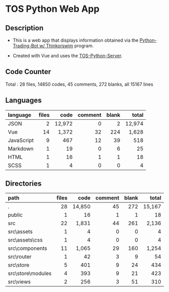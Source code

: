 # TOS Python Web App

## Description

- This is a web app that displays information obtained via the [Python-Trading-Bot w/ Thinkorswim](https://github.com/TreyThomas93/python-trading-bot-with-thinkorswim) program.

- Created with Vue and uses the [TOS-Python-Server](https://github.com/TreyThomas93/tos-python-web-app-server).

## Code Counter

Total : 28 files, 14850 codes, 45 comments, 272 blanks, all 15167 lines

## Languages

| language   | files |   code | comment | blank |  total |
| :--------- | ----: | -----: | ------: | ----: | -----: |
| JSON       |     2 | 12,972 |       0 |     2 | 12,974 |
| Vue        |    14 |  1,372 |      32 |   224 |  1,628 |
| JavaScript |     9 |    467 |      12 |    39 |    518 |
| Markdown   |     1 |     19 |       0 |     6 |     25 |
| HTML       |     1 |     16 |       1 |     1 |     18 |
| SCSS       |     1 |      4 |       0 |     0 |      4 |

## Directories

| path              | files |   code | comment | blank |  total |
| :---------------- | ----: | -----: | ------: | ----: | -----: |
| .                 |    28 | 14,850 |      45 |   272 | 15,167 |
| public            |     1 |     16 |       1 |     1 |     18 |
| src               |    22 |  1,831 |      44 |   261 |  2,136 |
| src\assets        |     1 |      4 |       0 |     0 |      4 |
| src\assets\css    |     1 |      4 |       0 |     0 |      4 |
| src\components    |    11 |  1,065 |      29 |   160 |  1,254 |
| src\router        |     1 |     42 |       3 |     9 |     54 |
| src\store         |     5 |    401 |       9 |    24 |    434 |
| src\store\modules |     4 |    393 |       9 |    21 |    423 |
| src\views         |     2 |    256 |       3 |    51 |    310 |
